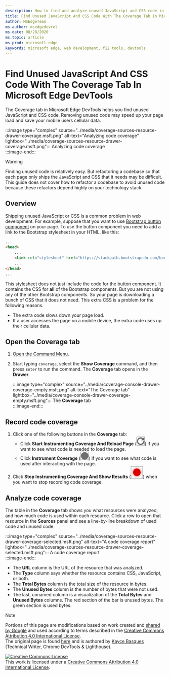 ```yaml
---
description: How to find and analyze unused JavaScript and CSS code in Microsoft Edge DevTools.
title: Find Unused JavaScript And CSS Code With The Coverage Tab In Microsoft Edge DevTools
author: MSEdgeTeam
ms.author: msedgedevrel
ms.date: 08/28/2020
ms.topic: article
ms.prod: microsoft-edge
keywords: microsoft edge, web development, f12 tools, devtools
---
```

<!-- Copyright Kayce Basques 

   Licensed under the Apache License, Version 2.0 (the "License");
   you may not use this file except in compliance with the License.
   You may obtain a copy of the License at

       https://www.apache.org/licenses/LICENSE-2.0

   Unless required by applicable law or agreed to in writing, software
   distributed under the License is distributed on an "AS IS" BASIS,
   WITHOUT WARRANTIES OR CONDITIONS OF ANY KIND, either express or implied.
   See the License for the specific language governing permissions and
   limitations under the License.  -->





# Find Unused JavaScript And CSS Code With The Coverage Tab In Microsoft Edge DevTools   



The Coverage tab in Microsoft Edge DevTools helps you find unused JavaScript and CSS code.  Removing unused code may speed up your page load and save your mobile users cellular data.  

:::image type="complex" source="../media/coverage-sources-resource-drawer-coverage.msft.png" alt-text="Analyzing code coverage" lightbox="../media/coverage-sources-resource-drawer-coverage.msft.png":::
   Analyzing code coverage  
:::image-end:::  

> [!WARNING]
> Finding unused code is relatively easy.  But refactoring a codebase so that each page only ships the JavaScript and CSS that it needs may be difficult.  This guide does not cover how to refactor a codebase to avoid unused code because these refactors depend highly on your technology stack.  

## Overview   

Shipping unused JavaScript or CSS is a common problem in web development.  For example, suppose that you want to use [Bootstrap button component][BootstrapButtons] on your page.  To use the button component you need to add a link to the Bootstrap stylesheet in your HTML, like this:  

```html
...
<head>
    ...
    <link rel="stylesheet" href="https://stackpath.bootstrapcdn.com/bootstrap/4.3.1/css/bootstrap.min.css" integrity="sha384-ggOyR0iXCbMQv3Xipma34MD+dH/1fQ784/j6cY/iJTQUOhcWr7x9JvoRxT2MZw1T" crossorigin="anonymous">
    ...
</head>
...
```  

This stylesheet does not just include the code for the button component.  It contains the CSS for **all** of the Bootstrap components.  But you are not using any of the other Bootstrap components.  So your page is downloading a bunch of CSS that it does not need.  This extra CSS is a problem for the following reasons.  

*   The extra code slows down your page load.  <!--See [Render-Blocking CSS][render].  -->  
*   If a user accesses the page on a mobile device, the extra code uses up their cellular data.  
    
<!--[render]: /web/fundamentals/performance/critical-rendering-path/render-blocking-css  -->  

## Open the Coverage tab   

1.  [Open the Command Menu][DevToolsCommandMenu].  
1.  Start typing `coverage`, select the **Show Coverage** command, and then press `Enter` to run the command.  The **Coverage** tab opens in the **Drawer**.  

    :::image type="complex" source="../media/coverage-console-drawer-coverage-empty.msft.png" alt-text="The Coverage tab" lightbox="../media/coverage-console-drawer-coverage-empty.msft.png":::
       The **Coverage** tab  
    :::image-end:::  
    
## Record code coverage   

1.  Click one of the following buttons in the **Coverage** tab:  
    *   Click **Start Instrumenting Coverage And Reload Page** \(![Start Instrumenting Coverage And Reload Page][ImageReloadIcon]\) if you want to see what code is needed to load the page.  
    *   Click **Instrument Coverage** \(![Instrument Coverage][ImageRecordIcon]\) if you want to see what code is used after interacting with the page.  
1.  Click **Stop Instrumenting Coverage And Show Results** \(![Stop Instrumenting Coverage And Show Results][ImageStopIcon]\) when you want to stop recording code coverage.  
    
## Analyze code coverage   

The table in the **Coverage** tab shows you what resources were analyzed, and how much code is used within each resource.  Click a row to open that resource in the **Sources** panel and see a line-by-line breakdown of used code and unused code.  

:::image type="complex" source="../media/coverage-sources-resource-drawer-coverage-selected.msft.png" alt-text="A code coverage report" lightbox="../media/coverage-sources-resource-drawer-coverage-selected.msft.png":::
   A code coverage report  
:::image-end:::  

*   The **URL** column is the URL of the resource that was analyzed.  
*   The **Type** column says whether the resource contains CSS, JavaScript, or both.  
*   The **Total Bytes** column is the total size of the resource in bytes.  
*   The **Unused Bytes** column is the number of bytes that were not used.  
*   The last, unnamed column is a visualization of the **Total Bytes** and **Unused Bytes** columns.  The red section of the bar is unused bytes.  The green section is used bytes.  
    
<!--  
 


-->  

<!-- image links -->  

[ImageReloadIcon]: ../media/reload-icon.msft.png  
[ImageRecordIcon]: ../media/record-icon.msft.png  
[ImageStopIcon]: ../media/stop-icon.msft.png  

<!-- links -->  

[DevToolsCommandMenu]: ../command-menu/index.md "Run commands with the Microsoft Edge DevTools Command menu | Microsoft Docs"  

[BootstrapButtons]: https://getbootstrap.com/docs/4.3/components/buttons "Buttons - Bootstrap"  

> [!NOTE]
> Portions of this page are modifications based on work created and [shared by Google][GoogleSitePolicies] and used according to terms described in the [Creative Commons Attribution 4.0 International License][CCA4IL].  
> The original page is found [here](https://developers.google.com/web/tools/chrome-devtools/coverage/index) and is authored by [Kayce Basques][KayceBasques] \(Technical Writer, Chrome DevTools \& Lighthouse\).  

[![Creative Commons License][CCby4Image]][CCA4IL]  
This work is licensed under a [Creative Commons Attribution 4.0 International License][CCA4IL].  

[CCA4IL]: https://creativecommons.org/licenses/by/4.0  
[CCby4Image]: https://i.creativecommons.org/l/by/4.0/88x31.png  
[GoogleSitePolicies]: https://developers.google.com/terms/site-policies  
[KayceBasques]: https://developers.google.com/web/resources/contributors/kaycebasques  
